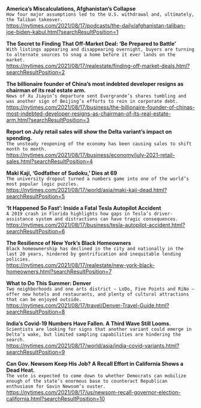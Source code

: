 **America’s Miscalculations, Afghanistan’s Collapse**\
`How four major assumptions led to the U.S. withdrawal and, ultimately, the Taliban takeover.`\
https://nytimes.com/2021/08/17/podcasts/the-daily/afghanistan-taliban-joe-biden-kabul.html?searchResultPosition=1

**The Secret to Finding That Off-Market Deal: ‘Be Prepared to Battle’**\
`With listings appearing and disappearing overnight, buyers are turning to alternate sources to snag a home before it ever lands on the market.`\
https://nytimes.com/2021/08/17/realestate/finding-off-market-deals.html?searchResultPosition=2

**The billionaire founder of China’s most indebted developer resigns as chairman of its real estate arm.**\
`News of Xu Jiayin’s departure sent Evergrande’s shares tumbling and was another sign of Beijing’s efforts to rein in corporate debt.`\
https://nytimes.com/2021/08/17/business/the-billionaire-founder-of-chinas-most-indebted-developer-resigns-as-chairman-of-its-real-estate-arm.html?searchResultPosition=3

**Report on July retail sales will show the Delta variant’s impact on spending.**\
`The unsteady reopening of the economy has been causing sales to shift month to month.`\
https://nytimes.com/2021/08/17/business/economy/july-2021-retail-sales.html?searchResultPosition=4

**Maki Kaji, ‘Godfather of Sudoku,’ Dies at 69**\
`The university dropout turned a numbers game into one of the world’s most popular logic puzzles.`\
https://nytimes.com/2021/08/17/world/asia/maki-kaji-dead.html?searchResultPosition=5

**‘It Happened So Fast’: Inside a Fatal Tesla Autopilot Accident**\
`A 2019 crash in Florida highlights how gaps in Tesla’s driver-assistance system and distractions can have tragic consequences.`\
https://nytimes.com/2021/08/17/business/tesla-autopilot-accident.html?searchResultPosition=6

**The Resilience of New York’s Black Homeowners**\
`Black homeownership has declined in the city and nationally in the last 20 years, hindered by gentrification and inequitable lending policies.`\
https://nytimes.com/2021/08/17/realestate/new-york-black-homeowners.html?searchResultPosition=7

**What to Do This Summer: Denver**\
`Two neighborhoods and one arts district — LoDo, Five Points and RiNo — offer new hotels and restaurants, and plenty of cultural attractions that can be enjoyed outside.`\
https://nytimes.com/2021/08/17/travel/Denver-Travel-Guide.html?searchResultPosition=8

**India’s Covid-19 Numbers Have Fallen. A Third Wave Still Looms.**\
`Scientists are looking for signs that another variant could emerge in Delta’s wake, but limited sampling capabilities are hindering the search.`\
https://nytimes.com/2021/08/17/world/asia/india-covid-variants.html?searchResultPosition=9

**Can Gov. Newsom Keep His Job? A Recall Effort in California Shows a Dead Heat.**\
`The vote is expected to come down to whether Democrats can mobilize enough of the state’s enormous base to counteract Republican enthusiasm for Gavin Newsom’s ouster.`\
https://nytimes.com/2021/08/17/us/newsom-recall-governor-election-california.html?searchResultPosition=10

